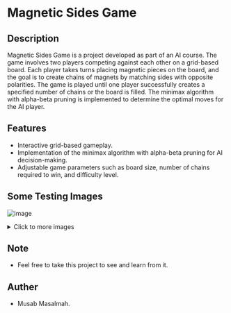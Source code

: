 # Magnetic Sides Game

## Description

Magnetic Sides Game is a project developed as part of an AI course. The game involves two players competing against each other on a grid-based board. Each player takes turns placing magnetic pieces on the board, and the goal is to create chains of magnets by matching sides with opposite polarities. The game is played until one player successfully creates a specified number of chains or the board is filled. The minimax algorithm with alpha-beta pruning is implemented to determine the optimal moves for the AI player.

## Features

- Interactive grid-based gameplay.
- Implementation of the minimax algorithm with alpha-beta pruning for AI decision-making.
- Adjustable game parameters such as board size, number of chains required to win, and difficulty level.

## Some Testing Images
![image](https://github.com/MusabMasalmah/Magnetic-Sides-Game/assets/129512609/a2d995f9-f333-45d4-801a-d9b2800cf339)
<details>
  <summary>Click to more images</summary>
  
  ![image](https://github.com/MusabMasalmah/Magnetic-Sides-Game/assets/129512609/f0d40a35-6b7b-4d0c-8da1-5c7efa9e32bf)  
  ![image](https://github.com/MusabMasalmah/Magnetic-Sides-Game/assets/129512609/cc4aeeb9-9d8a-4fa1-87e9-12642ff2b6c5)  
  ![image](https://github.com/MusabMasalmah/Magnetic-Sides-Game/assets/129512609/fe679e64-b236-473b-8036-6a8480ba06aa)  
  ![image](https://github.com/MusabMasalmah/Magnetic-Sides-Game/assets/129512609/c4cce8b6-6a9c-4293-9538-e264f9d8df7d)  
  ![image](https://github.com/MusabMasalmah/Magnetic-Sides-Game/assets/129512609/c94a73d2-e5b1-40f7-90e5-d57c83c89bd7)  

</details>

 ## Note
 - Feel free to take this project to see and learn from it. 

 
 ## Auther
 - Musab Masalmah. 

